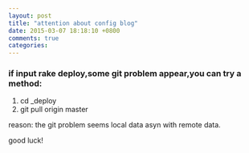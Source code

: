 ```yaml
---
layout: post
title: "attention about config blog"
date: 2015-03-07 18:18:10 +0800
comments: true
categories: 
---
```


### if input rake deploy,some git problem appear,you can try a method:
1. cd _deploy
2. git pull origin master

reason: the git problem seems local data asyn with remote data.

good luck! 